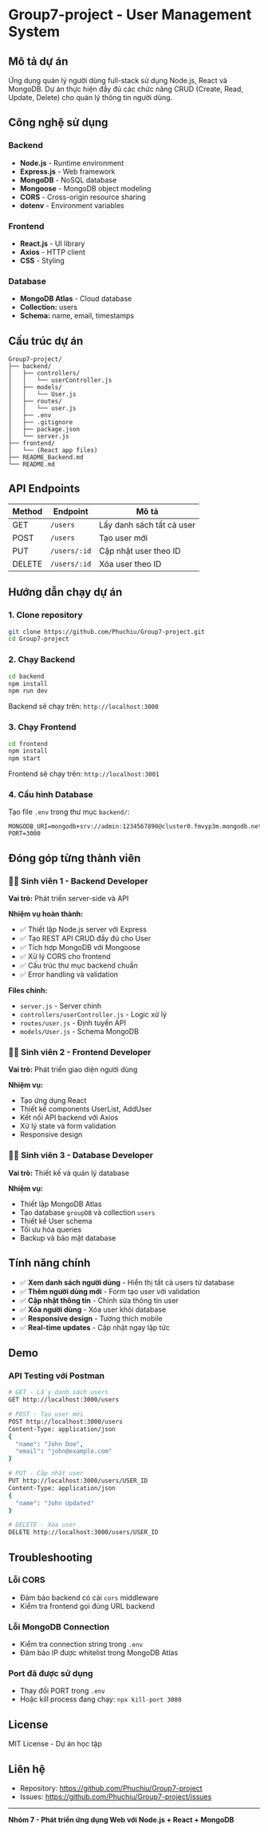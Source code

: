 # Group7-project - User Management System

## Mô tả dự án
Ứng dụng quản lý người dùng full-stack sử dụng Node.js, React và MongoDB. Dự án thực hiện đầy đủ các chức năng CRUD (Create, Read, Update, Delete) cho quản lý thông tin người dùng.

## Công nghệ sử dụng

### Backend
- **Node.js** - Runtime environment
- **Express.js** - Web framework
- **MongoDB** - NoSQL database
- **Mongoose** - MongoDB object modeling
- **CORS** - Cross-origin resource sharing
- **dotenv** - Environment variables

### Frontend
- **React.js** - UI library
- **Axios** - HTTP client
- **CSS** - Styling

### Database
- **MongoDB Atlas** - Cloud database
- **Collection:** users
- **Schema:** name, email, timestamps

## Cấu trúc dự án
```
Group7-project/
├── backend/
│   ├── controllers/
│   │   └── userController.js
│   ├── models/
│   │   └── User.js
│   ├── routes/
│   │   └── user.js
│   ├── .env
│   ├── .gitignore
│   ├── package.json
│   └── server.js
├── frontend/
│   └── (React app files)
├── README_Backend.md
└── README.md
```

## API Endpoints

| Method | Endpoint | Mô tả |
|--------|----------|-------|
| GET | `/users` | Lấy danh sách tất cả user |
| POST | `/users` | Tạo user mới |
| PUT | `/users/:id` | Cập nhật user theo ID |
| DELETE | `/users/:id` | Xóa user theo ID |

## Hướng dẫn chạy dự án

### 1. Clone repository
```bash
git clone https://github.com/Phuchiu/Group7-project.git
cd Group7-project
```

### 2. Chạy Backend
```bash
cd backend
npm install
npm run dev
```
Backend sẽ chạy trên: `http://localhost:3000`

### 3. Chạy Frontend
```bash
cd frontend
npm install
npm start
```
Frontend sẽ chạy trên: `http://localhost:3001`

### 4. Cấu hình Database
Tạo file `.env` trong thư mục `backend/`:
```
MONGODB_URI=mongodb+srv://admin:1234567890@cluster0.fmvyp3m.mongodb.net/groupDB
PORT=3000
```

## Đóng góp từng thành viên

### 👨‍💻 Sinh viên 1 - Backend Developer
**Vai trò:** Phát triển server-side và API

**Nhiệm vụ hoàn thành:**
- ✅ Thiết lập Node.js server với Express
- ✅ Tạo REST API CRUD đầy đủ cho User
- ✅ Tích hợp MongoDB với Mongoose
- ✅ Xử lý CORS cho frontend
- ✅ Cấu trúc thư mục backend chuẩn
- ✅ Error handling và validation

**Files chính:**
- `server.js` - Server chính
- `controllers/userController.js` - Logic xử lý
- `routes/user.js` - Định tuyến API
- `models/User.js` - Schema MongoDB

### 👩‍💻 Sinh viên 2 - Frontend Developer
**Vai trò:** Phát triển giao diện người dùng

**Nhiệm vụ:**
- Tạo ứng dụng React
- Thiết kế components UserList, AddUser
- Kết nối API backend với Axios
- Xử lý state và form validation
- Responsive design

### 👨‍💻 Sinh viên 3 - Database Developer
**Vai trò:** Thiết kế và quản lý database

**Nhiệm vụ:**
- Thiết lập MongoDB Atlas
- Tạo database `groupDB` và collection `users`
- Thiết kế User schema
- Tối ưu hóa queries
- Backup và bảo mật database

## Tính năng chính

- ✅ **Xem danh sách người dùng** - Hiển thị tất cả users từ database
- ✅ **Thêm người dùng mới** - Form tạo user với validation
- ✅ **Cập nhật thông tin** - Chỉnh sửa thông tin user
- ✅ **Xóa người dùng** - Xóa user khỏi database
- ✅ **Responsive design** - Tương thích mobile
- ✅ **Real-time updates** - Cập nhật ngay lập tức

## Demo

### API Testing với Postman
```bash
# GET - Lấy danh sách users
GET http://localhost:3000/users

# POST - Tạo user mới
POST http://localhost:3000/users
Content-Type: application/json
{
  "name": "John Doe",
  "email": "john@example.com"
}

# PUT - Cập nhật user
PUT http://localhost:3000/users/USER_ID
Content-Type: application/json
{
  "name": "John Updated"
}

# DELETE - Xóa user
DELETE http://localhost:3000/users/USER_ID
```

## Troubleshooting

### Lỗi CORS
- Đảm bảo backend có cài `cors` middleware
- Kiểm tra frontend gọi đúng URL backend

### Lỗi MongoDB Connection
- Kiểm tra connection string trong `.env`
- Đảm bảo IP được whitelist trong MongoDB Atlas

### Port đã được sử dụng
- Thay đổi PORT trong `.env`
- Hoặc kill process đang chạy: `npx kill-port 3000`

## License
MIT License - Dự án học tập

## Liên hệ
- Repository: https://github.com/Phuchiu/Group7-project
- Issues: https://github.com/Phuchiu/Group7-project/issues

---
**Nhóm 7 - Phát triển ứng dụng Web với Node.js + React + MongoDB**